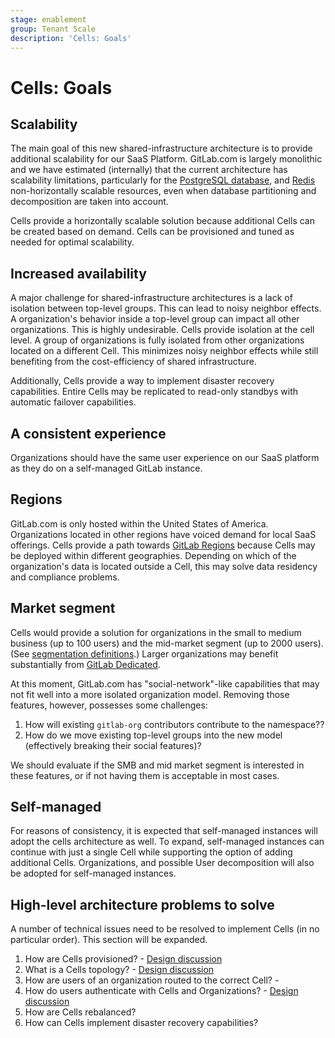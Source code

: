 ```yaml
---
stage: enablement
group: Tenant Scale
description: 'Cells: Goals'
---
```


# Cells: Goals

## Scalability

The main goal of this new shared-infrastructure architecture is to provide additional scalability for our SaaS Platform.
GitLab.com is largely monolithic and we have estimated (internally) that the current architecture has scalability limitations,
particularly for the [PostgreSQL database](https://gitlab-com.gitlab.io/gl-infra/tamland/patroni.html), and
[Redis](https://gitlab-com.gitlab.io/gl-infra/tamland/redis.html) non-horizontally scalable resources,
even when database partitioning and decomposition are taken into account.

Cells provide a horizontally scalable solution because additional Cells can be created based on demand. Cells can be provisioned and tuned as needed for optimal scalability.

## Increased availability

A major challenge for shared-infrastructure architectures is a lack of isolation between top-level groups. This can lead to noisy neighbor effects. A organization's behavior inside a top-level group can impact all other organizations. This is highly undesirable. Cells provide isolation at the cell level. A group of organizations is fully isolated from other organizations located on a different Cell. This minimizes noisy neighbor effects while still benefiting from the cost-efficiency of shared infrastructure.

Additionally, Cells provide a way to implement disaster recovery capabilities. Entire Cells may be replicated to read-only standbys with automatic failover capabilities.

## A consistent experience

Organizations should have the same user experience on our SaaS platform as they do on a self-managed GitLab instance.

## Regions

GitLab.com is only hosted within the United States of America. Organizations located in other regions have voiced demand for local SaaS offerings. Cells provide a path towards [GitLab Regions](https://gitlab.com/groups/gitlab-org/-/epics/6037) because Cells may be deployed within different geographies. Depending on which of the organization's data is located outside a Cell, this may solve data residency and compliance problems.

## Market segment

Cells would provide a solution for organizations in the small to medium business (up to 100 users) and the mid-market segment (up to 2000 users).
(See [segmentation definitions](https://about.gitlab.com/handbook/sales/field-operations/gtm-resources/#segmentation).)
Larger organizations may benefit substantially from [GitLab Dedicated](../../../subscriptions/gitlab_dedicated/index.md).

At this moment, GitLab.com has "social-network"-like capabilities that may not fit well into a more isolated organization model. Removing those features, however, possesses some challenges:

1. How will existing `gitlab-org` contributors contribute to the namespace??
1. How do we move existing top-level groups into the new model (effectively breaking their social features)?

We should evaluate if the SMB and mid market segment is interested in these features, or if not having them is acceptable in most cases.

## Self-managed

For reasons of consistency, it is expected that self-managed instances will
adopt the cells architecture as well. To expand, self-managed instances can
continue with just a single Cell while supporting the option of adding additional
Cells. Organizations, and possible User decomposition will also be adopted for
self-managed instances.

## High-level architecture problems to solve

A number of technical issues need to be resolved to implement Cells (in no particular order). This section will be expanded.

1. How are Cells provisioned? - [Design discussion](https://gitlab.com/gitlab-org/gitlab/-/issues/396641)
1. What is a Cells topology? - [Design discussion](https://gitlab.com/gitlab-org/gitlab/-/issues/396641)
1. How are users of an organization routed to the correct Cell? -
1. How do users authenticate with Cells and Organizations? - [Design discussion](https://gitlab.com/gitlab-org/gitlab/-/issues/395736)
1. How are Cells rebalanced?
1. How can Cells implement disaster recovery capabilities?
